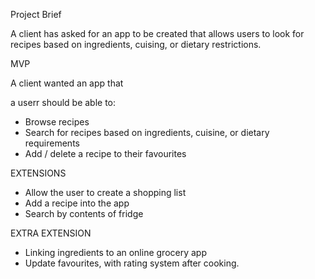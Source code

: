 Project Brief 

A client has asked for an app to be created that allows users to look for recipes based on ingredients, cuising, or dietary restrictions.

<!-- You can use an API such as Spoonacular API or Edamam API to fetch recipe information or create your own seed data. -->




MVP 

A client wanted an app that

a userr should be able to:

- Browse recipes 
- Search for recipes based on ingredients, cuisine, or dietary requirements
- Add / delete a recipe to their favourites




EXTENSIONS 

- Allow the user to create a shopping list
- Add a recipe into the app
- Search by contents of fridge


EXTRA EXTENSION

- Linking ingredients to an online grocery app
- Update favourites, with rating system after cooking. 
